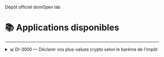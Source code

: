 Dépôt officiel domOpen lab

# 📚 Applications disponibles

---

<details closed>

<summary>📊 DI-3000 — Déclarer vos plus-values crypto selon le barème de l'impôt</summary>

---

Testé pour :
   
   1. Formulaires et codes :
      - Formulaire 2086 3N
   
   1. CSV de plateformes :
      - Bitpanda

---

**DI-3000** est une interface locale pour :

- 📥 Charger un fichier CSV
- 🔁 Appliquer la méthode **FIFO** pour les ventes de crypto
- 🧾 Générer automatiquement les lignes fiscales requises à la délcaration
- 📊 Simuler votre impôt via un **barème progressif modifiable**
- 📤 Exporter les résultats au format **CSV français**

---

<details closed>
<summary>Installation sous Windows 10-11</summary>

#### 🧰 1. Installation de Python 3.10+

- Appuyez sur **Win + X** et choisissez **Terminal (administrateur)**.
- Tapez cette commande pour télécharger et installer Python :
   ```powershell
   Start-Process "https://www.python.org/ftp/python/3.12.2/python-3.12.2-amd64.exe"
   ```

Pendant l'installation, cochez ✅ **"Add Python to PATH"**

---

#### 📁 2. Accéder au dossier de l'application

- Cliquez avec le **bouton droit** sur le dossier contenant `declarateur-d-impot-3000.py`  
- Choisissez **"Copier comme chemin d’accès"**
- Ouvrez une nouvelle fenêtre **Terminal (administrateur)** avec le raccourci **Win + X**, tapez **cd suivi d'un espace** et collez votre chemin :

```bash
cd "C:\Users\votre_nom\Chemin\vers\le\dossier"
```

---

#### 📦 3. Installer les dépendances

- Dans la même fenêtre copier puis coller la commande suivante : 

```bash
pip install streamlit pandas
```

---

#### ▶️ 4. Lancer l’application

- Et toujours dans la même fenêtre copier puis coller la commande suivante :

```bash
streamlit run declarateur-d-impot-3000.py
```

Cela ouvre automatiquement une page dans votre navigateur à l’adresse `http://localhost:8501`.

---

</details>

---

## 📜 Licence

Projets open source — librement modifiable, redistribuable et utilisable.

---

</details>
